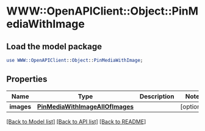 # WWW::OpenAPIClient::Object::PinMediaWithImage

## Load the model package
```perl
use WWW::OpenAPIClient::Object::PinMediaWithImage;
```

## Properties
Name | Type | Description | Notes
------------ | ------------- | ------------- | -------------
**images** | [**PinMediaWithImageAllOfImages**](PinMediaWithImageAllOfImages.md) |  | [optional] 

[[Back to Model list]](../README.md#documentation-for-models) [[Back to API list]](../README.md#documentation-for-api-endpoints) [[Back to README]](../README.md)


